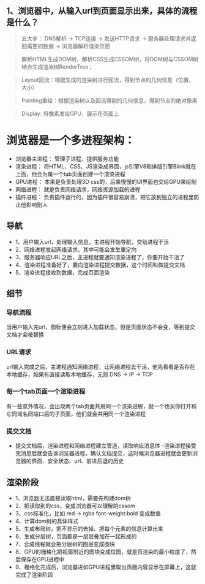 ## 1、浏览器中，从输入url到页面显示出来，具体的流程是什么？
> 五大步： DNS解析 -> TCP连接 -> 发送HTTP请求 -> 服务器处理请求并返回需要的数据 -> 浏览器解析渲染页面

> 解析HTML生成DOM树，解析CSS生成CSSOM树，将DOM树与CSSOM树结合生成渲染树RenderTree；

> Layout回流：根据生成的渲染树进行回流，得到节点的几何信息（位置、大小）

> Painting重绘：根据渲染树以及回流得到的几何信息，得到节点的绝对像素

> Display: 将像素发给GPU，展示在页面上

# 浏览器是一个多进程架构：
- 浏览器主进程：
    管理子进程、提供服务功能
- 渲染进程：
    将HTML、CSS、JS渲染成界面，js引擎V8和排版引擎Blink就在上面，他会为每一个tab页面创建一个渲染进程
- GPU进程：
    本来是负责处理3D css的，后来慢慢的UI界面也交给GPU来绘制
- 网络进程：
    就是负责网络请求，网络资源加载的进程
- 插件进程：
    负责插件运行的，因为插件很容易崩溃，把它放到独立的进程里防止他影响别人

## 导航
- 1、用户输入url，处理输入信息，主进程开始导航，交给进程干活
- 2、网络进程发起网络请求，其中可能会发生重定向
- 3、服务器响应URL之后，主进程就要通知渲染进程了，你要开始干活了
- 4、渲染进程准备好了，要向渲染进程提交数据，这个时间叫做提交文档
- 5、渲染进程接收到数据，完成页面渲染

## 细节
### 导航流程
当用户输入完url，图标便会立刻进入加载状态，但是页面状态不会变，等到提交文档才会被替换
### URL请求
url输入完成之后，主进程通知网络进程，让网络进程去干活，他先看看是否存在本地缓存，如果有直接读取本地缓存，无则 DNS -> IP -> TCP  
### 每一个tab页面一个渲染进程
有一些意外情况，会出现两个tab页面共用同一个渲染进程，就一个也买你打开和它同域名同端口后的子页面，他们就会共用同一个渲染进程
### 提交文档
- 提交文档后，渲染进程和网络进程建立管道，读取响应消息体
-渲染进程接受完消息后就会告诉浏览器进程，确认文档提交，这时候浏览器进程就会更新浏览器的界面、安全状态、url、前进后退的历史

## 渲染阶段
- 1、浏览器无法直接读取html，需要先构建dom树
- 2、把读取到的css，变成浏览器可以理解的cssom
- 3、css标准化，比如 red -> rgba font-weight:bold 变成数值
- 4、计算dom树的具体样式
- 5、生成布局树，把不显示的去掉、把每个元素的信息计算出来
- 6、生成分层树，页面都是一层层叠加在一起形成的
- 7、合成线程就会把分层树的图层变成图块
- 8、GPU的栅格化把视窗附近的图块变成位图，就是页渲染的最小粒度了，然后保存在GPU进程中
- 9、栅格化完成后，浏览器进如GPU进程里取出页面内容显示在屏幕上，这就完成了渲染阶段
